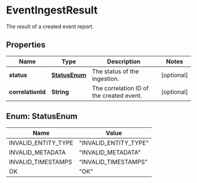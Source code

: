 

# EventIngestResult

The result of a created event report.

## Properties

| Name | Type | Description | Notes |
|------------ | ------------- | ------------- | -------------|
|**status** | [**StatusEnum**](#StatusEnum) | The status of the ingestion. |  [optional] |
|**correlationId** | **String** | The correlation ID of the created event. |  [optional] |



## Enum: StatusEnum

| Name | Value |
|---- | -----|
| INVALID_ENTITY_TYPE | &quot;INVALID_ENTITY_TYPE&quot; |
| INVALID_METADATA | &quot;INVALID_METADATA&quot; |
| INVALID_TIMESTAMPS | &quot;INVALID_TIMESTAMPS&quot; |
| OK | &quot;OK&quot; |



